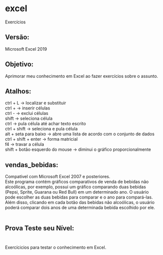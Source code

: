 # excel
Exercícios  <br>

## Versão: <br>
Microsoft Excel 2019 
<br>

## Objetivo:
Aprimorar meu conhecimento em Excel ao fazer exercícios sobre o assunto. <br>

## Atalhos: <br>
ctrl + L -> localizar e substituir <br>
ctrl + -> inserir células <br>
ctrl - -> exclui células <br>
shift -> seleciona célula <br>
ctrl -> pula célula até achar texto escrito <br>
ctrl + shift -> seleciona e pula célula <br>
alt + seta para baixo -> abre uma lista de acordo com o conjunto de dados <br>
ctrl + shift + enter -> forma matricial <br>
f4 -> travar a célula <br>
shift + botão esquerdo do mouse -> diminui o gráfico proporcionalmente <br>


## vendas_bebidas: <br>
Compatível com Microsoft Excel 2007 e posteriores. <br>
Este programa contém gráficos comparativos de venda de bebidas não alcoólicas, por exemplo, possui um gráfico comparando duas bebidas (Pepsi, Sprite, Guarana ou Red Bull) em um determinado ano. O usuário pode escolher as duas bebidas para comparar e o ano para compará-las. Além disso, clicando em cada botão das bebidas não alcoólicas, o usuário poderá comparar dois anos de uma determinada bebida escolhido por ele. <br> <br>   

## Prova Teste seu Nível: <br> <br>
 Exercícicios para testar o conhecimento em Excel. <br> <br>
